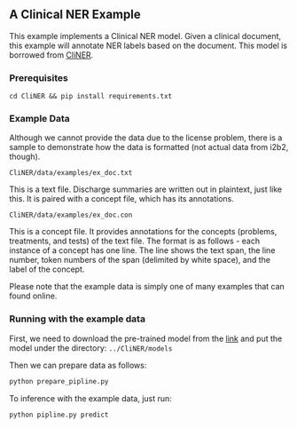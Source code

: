 ## A Clinical NER Example

This example implements a Clinical NER model. Given a clinical document, this example will annotate NER labels based on the document. This model is borrowed from [CliNER](https://github.com/text-machine-lab/CliNER).

### Prerequisites

```
cd CliNER && pip install requirements.txt
```

### Example Data


Although we cannot provide the data due to the license problem, there is a sample to demonstrate how the data is formatted (not actual data from i2b2, though).

    CliNER/data/examples/ex_doc.txt

This is a text file. Discharge summaries are written out in plaintext, just like this. It is paired with a concept file, which has its annotations.

    CliNER/data/examples/ex_doc.con

This is a concept file. It provides annotations for the concepts (problems, treatments, and tests) of the text file. The format is as follows - each instance of a concept has one line. The line shows the text span, the line number, token numbers of the span (delimited by white space), and the label of the concept.

Please note that the example data is simply one of many examples that can found online.


### Running with the example data

First, we need to download the pre-trained model from the [link](https://drive.google.com/file/d/1Jlm2wdmNA-GotTWF60zZRUs1MbnzYox2/view?usp=sharing) and put the model under the directory: `../CliNER/models`

Then we can prepare data as follows:

```bash
python prepare_pipline.py
```

To inference with the example data, just run:

```bash
python pipline.py predict
```
